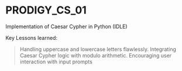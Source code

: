 # PRODIGY_CS_01
Implementation of Caesar Cypher in Python (IDLE)

Key Lessons learned: 
>Handling uppercase and lowercase letters flawlessly. 
>Integrating Caesar Cypher logic with modulo arithmetic. 
>Encouraging user interaction with input prompts

